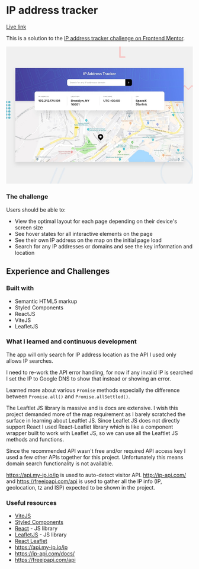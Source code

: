 # IP address tracker

[Live link](https://fm-ip-address-tracker-react.vercel.app/)

This is a solution to the [IP address tracker challenge on Frontend Mentor](https://www.frontendmentor.io/challenges/ip-address-tracker-I8-0yYAH0).

![Design preview for the IP address tracker coding challenge](./design/desktop-preview.jpg)

### The challenge

Users should be able to:

- View the optimal layout for each page depending on their device's screen size
- See hover states for all interactive elements on the page
- See their own IP address on the map on the initial page load
- Search for any IP addresses or domains and see the key information and location

## Experience and Challenges

### Built with

- Semantic HTML5 markup
- Styled Components
- ReactJS
- ViteJS
- LeafletJS

### What I learned and continuous development

The app will only search for IP address location as the API I used only allows IP searches.

I need to re-work the API error handling, for now if any invalid IP is searched I set the IP to Google DNS to show that instead or showing an error. 

Learned more about various `Promise` methods especially the difference between `Promise.all()` and `Promise.allSettled()`.  

The Leaftlet JS library is massive and is docs are extensive. I wish this project demanded more of the map requirement as I barely scratched the surface in learning about Leaftlet JS. 
Since Leaflet JS does not directly support React I used React-Leaflet library which is like a component wrapper built to work with Leaflet JS, so we can use all the Leaftlet JS methods and functions. 

Since the recommended API wasn't free and/or required API access key I used a few other APIs together for this project. Unfortunately this means domain search functionality is not available. 

https://api.my-ip.io/ip  is used to auto-detect visitor API.
http://ip-api.com/ and https://freeipapi.com/api is used to gather all the IP info (IP, geolocation, tz and ISP)  expected to be shown in the project. 


### Useful resources

- [ViteJS](https://vitejs.dev)
- [Styled Components](https://styled-components.com/)
- [React](https://reactjs.org/) - JS library
- [LeafletJS](https://leafletjs.com) - JS library
- [React Leaflet](https://react-leaflet.js.org/)
- https://api.my-ip.io/ip
- https://ip-api.com/docs/
- https://freeipapi.com/api

